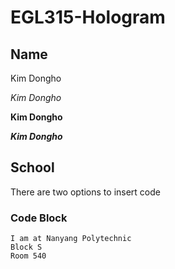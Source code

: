 # EGL315-Hologram

## Name
Kim Dongho

*Kim Dongho*

**Kim Dongho**

***Kim Dongho***

## School

There are two options to insert code

### Code Block
```
I am at Nanyang Polytechnic
Block S
Room 540
```